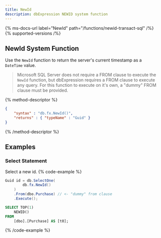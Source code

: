 ```yaml
---
title: NewId
description: dbExpression NEWID system function
---
```


{% ms-docs-url label="NewId" path="/functions/newid-transact-sql" /%}
{% supported-versions /%}

## NewId System Function

Use the `NewId` function to return the server's current timestamp as a `DateTime` value.

> Microsoft SQL Server does not require a FROM clause
to execute the `NewId` function, but dbExpression requires a FROM clause to execute
any query.  For this function to execute on it's own, a "dummy" FROM clause must be provided.

{% method-descriptor %}
```json
{
    "syntax" : "db.fx.NewId()",
    "returns" : { "typeName" : "Guid" }
}
```
{% /method-descriptor %}

## Examples
### Select Statement
Select a new id.
{% code-example %}
```csharp
Guid id = db.SelectOne(
        db.fx.NewId()
    )
    .From(dbo.Purchase) // <- "dummy" from clause
    .Execute();
```
```sql
SELECT TOP(1)
    NEWID()
FROM
    [dbo].[Purchase] AS [t0];
```
{% /code-example %}